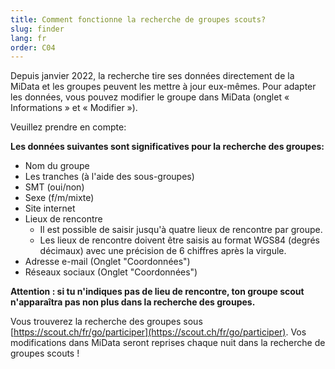 ```yaml
---
title: Comment fonctionne la recherche de groupes scouts?
slug: finder
lang: fr
order: C04
---
```


Depuis janvier 2022, la recherche tire ses données directement de la MiData et les groupes peuvent les mettre à jour eux-mêmes. Pour adapter les données, vous pouvez modifier le groupe dans MiData (onglet « Informations » et « Modifier »).

Veuillez prendre en compte:

**Les données suivantes sont significatives pour la recherche des groupes:**
* Nom du groupe
* Les tranches (à l'aide des sous-groupes)
* SMT (oui/non)
* Sexe (f/m/mixte)
* Site internet
* Lieux de rencontre
  * Il est possible de saisir jusqu'à quatre lieux de rencontre par groupe.
  * Les lieux de rencontre doivent être saisis au format WGS84 (degrés décimaux) avec une précision de 6 chiffres après la virgule.
* Adresse e-mail (Onglet "Coordonnées")
* Réseaux sociaux (Onglet "Coordonnées")

**Attention : si tu n'indiques pas de lieu de rencontre, ton groupe scout n'apparaîtra pas non plus dans la recherche des groupes.**

Vous trouverez la recherche des groupes sous [https://scout.ch/fr/go/participer](https://scout.ch/fr/go/participer). Vos modifications dans MiData seront reprises chaque nuit dans la recherche de groupes scouts !
